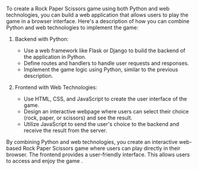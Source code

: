 To create a Rock Paper Scissors game using both Python and web technologies, you can build a web application that allows users to play the game in a browser interface. Here's a description of how you can combine Python and web technologies to implement the game:

1. Backend with Python:
   - Use a web framework like Flask or Django to build the backend of the application in Python.
   - Define routes and handlers to handle user requests and responses.
   - Implement the game logic using Python, similar to the previous description.

2. Frontend with Web Technologies:
   - Use HTML, CSS, and JavaScript to create the user interface of the game.
   - Design an interactive webpage where users can select their choice (rock, paper, or scissors) and see the result.
   - Utilize JavaScript to send the user's choice to the backend and receive the result from the server.

By combining Python and web technologies, you create an interactive web-based Rock Paper Scissors game where users can play directly in their browser. The frontend provides a user-friendly interface. This allows users to access and enjoy the game .
